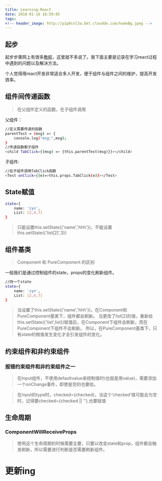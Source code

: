 ```yaml
---
title: Learning-React
date: 2018-01-16 16:59:05
tags:
<!-- header_image: http://p1p8cvl3a.bkt.clouddn.com/homeBg.jpeg -->
---
```

## 起步

起步步骤网上有很多[教程](http://www.ruanyifeng.com/blog/2015/03/react.html)，这里就不多说了。我下面主要是记录在学习react过程中遇到的问题以及解决方法。

个人觉得用react开发非常适合多人开发，便于组件与组件之间的维护，提高开发效率。

## 组件间传递函数

>在父组件定义的函数，在子组件调用

父组件：

```bash
//定义需要传递的函数
parentTest = (msg) => {
	console.log("msg:",msg);
}
//传递函数都子组件
<child TabClick={(msg) => {this.parentTest(msg)}}></child>

```
子组件:

```bash
//在子组件调用TabClick函数
<Test onClick={(e)=>this.props.TabClick(e)}></Test>

```
## State赋值

```bash
state={
	name: 'zyn',
	List: [2,4,7]
}

```
>只能设置this.setState({'name','hhh'})，不能设置this.setState({'list[2]',3})

## 组件基类

> Component 和 PureComponent 的区别

一般我们是通过控制组件的state，props的变化刷新组件。

```bash
//同一个state
state={
	name: 'zyn',
	List: [2,4,7]
}

```
>当设置了this.setState({'name','hhh'})，在Component和PureComponent基类下，组件都会刷新。
>当更改了list[2]的值，重新给this.setState({'list',list})赋值后，在Component下组件会刷新，而在PureComponent下组件不会刷新。
所以，在PureComponent基类下，只有state的根值发生变化才会引发组件的变化。

## 约束组件和非约束组件

### 报错约束组件和非约束组件之一

>在Input组件，不使用defaultvalue来控制值时(也就是用value)，需要添加一个onChange事件，即使是空的也要给。

>在input的type时，checked={checked}，当这个‘checked’值可能会为空时，记得要checked={checked || ''},也要赋值

## 生命周期

### ComponentWillReceiveProps

>使用这个生命周期的时候需要主要，只要以改变state和prop，组件都会触发刷新，所以需要进行判断是否需要刷新组件。

# 更新ing

